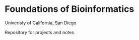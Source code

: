 # Foundations of Bioinformatics
Univeristy of California, San Diego

Repository for projects and notes
